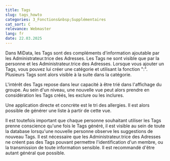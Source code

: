 ```yaml
---
title: Tags
slug: tags_howto
categories: 3_Fonctions&nbsp;Supplémentaires
cat_sort: C
relevance: Webmaster
lang: fr
date: 22.03.2025
---
```


Dans MiData, les Tags sont des compléments d'information ajoutable par les Administrateur.trice des Adresses. Les Tags ne sont visible que par la personne et les Administrateur.trice des Adresses.
Lorsque vous ajouter un Tags, vous pouvez lui créer une catégorie et utilisant la fonction ":". Plusieurs Tags sont alors visible à la suite dans la catégorie.

L'intérêt des Tags repose dans leur capacité à être trié dans l'affichage du groupe. Au sein d'un niveau, une nouvelle vue peut alors prendre en considération les Tags créés, les exclure ou les inclures.

Une application directe et concrète est le tri des allergies. Il est alors possible de générer une liste à partir de cette vue.

Il est toutefois important que chaque personne souhaitant utiliser les Tags prenne conscience qu'une fois le Tags généré, il est visible au sein de toute la database lorsqu'une nouvelle personne observe les suggestions de nouveau Tags.
Il est nécessaire que les Administrateur.trice des Adresses ne créent pas des Tags pouvant permettre l'identification d'un membre, ou la transmission de toute information sensible. Il est recommandé d'être autant général que possible.

